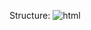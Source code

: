 Structure: 
![html](https://user-images.githubusercontent.com/81481142/154827839-4139923d-3506-43b4-a240-57e0bd524367.PNG)
